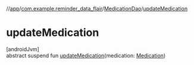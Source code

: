 //[app](../../../index.md)/[com.example.reminder_data_flair](../index.md)/[MedicationDao](index.md)/[updateMedication](update-medication.md)

# updateMedication

[androidJvm]\
abstract suspend fun [updateMedication](update-medication.md)(medication: [Medication](../-medication/index.md))
